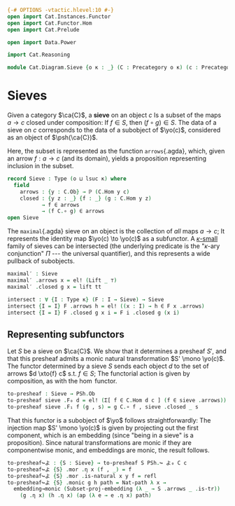 ```agda
{-# OPTIONS -vtactic.hlevel:10 #-}
open import Cat.Instances.Functor
open import Cat.Functor.Hom
open import Cat.Prelude

open import Data.Power

import Cat.Reasoning

module Cat.Diagram.Sieve {o κ : _} (C : Precategory o κ) (c : Precategory.Ob C) where
```

<!--
```agda
private
  module C = Cat.Reasoning C
  module PSh = Cat.Reasoning (PSh κ C)
open PSh._↪_
open _=>_
open Functor
```
-->

# Sieves

Given a category $\ca{C}$, a **sieve** on an object $c$ Is a subset of
the maps $a \to c$ closed under composition: If $f \in S$, then $(f
\circ g) \in S$. The data of a sieve on $c$ corresponds to the data of a
subobject of $\yo(c)$, considered as an object of $\psh(\ca{C})$.

Here, the subset is represented as the function `arrows`{.agda}, which,
given an arrow $f : a \to c$ (and its domain), yields a proposition
representing inclusion in the subset.

```agda
record Sieve : Type (o ⊔ lsuc κ) where
  field
    arrows : {y : C.Ob} → ℙ (C.Hom y c)
    closed : {y z : _} {f : _} (g : C.Hom y z)
           → f ∈ arrows
           → (f C.∘ g) ∈ arrows
open Sieve
```

The `maximal`{.agda} sieve on an object is the collection of _all_ maps
$a \to c$; It represents the identity map $\yo(c) \to \yo(c)$ as a
subfunctor. A [$\kappa$-small] family of sieves can be intersected (the
underlying predicate is the "$\kappa$-ary conjunction" $\Pi$ --- the
universal quantifier), and this represents a wide pullback of
subobjects.

[$\kappa$-small]: 1Lab.intro.html#universes-and-size-issues

```agda
maximal′ : Sieve
maximal′ .arrows x = el! (Lift _ ⊤)
maximal′ .closed g x = lift tt

intersect : ∀ {I : Type κ} (F : I → Sieve) → Sieve
intersect {I = I} F .arrows h = el! ((x : I) → h ∈ F x .arrows)
intersect {I = I} F .closed g x i = F i .closed g (x i)
```

## Representing subfunctors

Let $S$ be a sieve on $\ca{C}$. We show that it determines a presheaf
$S'$, and that this presheaf admits a monic natural transformation $S'
\mono \yo(c)$. The functor determined by a sieve $S$ sends each object
$d$ to the set of arrows $d \xto{f} c$ s.t. $f \in S$; The functorial
action is given by composition, as with the $\hom$ functor.

```agda
to-presheaf : Sieve → PSh.Ob
to-presheaf sieve .F₀ d = el! (Σ[ f ∈ C.Hom d c ] (f ∈ sieve .arrows))
to-presheaf sieve .F₁ f (g , s) = g C.∘ f , sieve .closed _ s
```

<!--
```agda
to-presheaf sieve .F-id = funext λ _ →
  Σ-prop-path (λ _ → hlevel!) (C.idr _)
to-presheaf sieve .F-∘ f g = funext λ _ →
  Σ-prop-path (λ _ → hlevel!) (C.assoc _ _ _)
```
-->

That this functor is a subobject of $\yo$ follows straightforwardly: The
injection map $S' \mono \yo(c)$ is given by projecting out the first
component, which is an embedding (since "being in a sieve" is a
proposition). Since natural transformations are monic if they are
componentwise monic, and embeddings are monic, the result follows.

```agda
to-presheaf↪よ : {S : Sieve} → to-presheaf S PSh.↪ よ₀ C c
to-presheaf↪よ {S} .mor .η x (f , _) = f
to-presheaf↪よ {S} .mor .is-natural x y f = refl
to-presheaf↪よ {S} .monic g h path = Nat-path λ x →
  embedding→monic (Subset-proj-embedding (λ _ → S .arrows _ .is-tr))
    (g .η x) (h .η x) (ap (λ e → e .η x) path)
```
